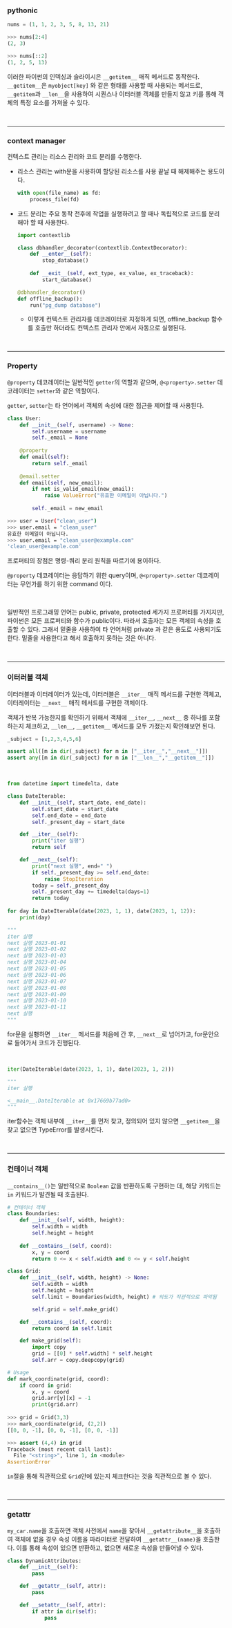 ### pythonic

```python
nums = (1, 1, 2, 3, 5, 8, 13, 21)

>>> nums[2:4]
(2, 3)

>>> nums[::2]
(1, 2, 5, 13)
```

이러한 파이썬의 인덱싱과 슬라이시은 `__getitem__` 매직 메서드로 동작한다. `__getitem__`은 `myobject[key]` 와 같은 형태를 사용할 때 사용되는 메서드로, `__getitem`과 `__len__`을 사용하여 시퀀스나 이터러블 객체를 만들지 않고 키를 통해 객체의 특정 요소를 가져올 수 있다.

&nbsp;

---

### context manager

컨텍스트 관리는 리소스 관리와 코드 분리를 수행한다.

- 리소스 관리는 with문을 사용하여 할당된 리소스를 사용 끝날 때 해제해주는 용도이다.
    
    ```python
    with open(file_name) as fd:
        process_file(fd)
    ```

- 코드 분리는 주요 동작 전후에 작업을 실행하려고 할 때나 독립적으로 코드를 분리해야 할 때 사용한다.

    ```python
    import contextlib

    class dbhandler_decorator(contextlib.ContextDecorator):
        def __enter__(self):
            stop_database()
        
        def __exit__(self, ext_type, ex_value, ex_traceback):
            start_database()

    @dbhandler_decorator()
    def offline_backup():
        run("pg_dump database")
    ```

    - 이렇게 컨텍스트 관리자를 데코레이터로 지정하게 되면, offline_backup 함수를 호출만 하더라도 컨텍스트 관리자 안에서 자동으로 실행된다.

&nbsp;

---

### Property

`@property` 데코레이터는 일반적인 `getter`의 역할과 같으며, `@<property>.setter` 데코레이터는 `setter`와 같은 역할이다.

`getter`, `setter`는 타 언어에서 객체의 속성에 대한 접근을 제어할 때 사용된다.

```python
class User:
    def __init__(self, username) -> None:
        self.username = username
        self._email = None
    
    @property
    def email(self):
        return self._email
    
    @email.setter
    def email(self, new_email):
        if not is_valid_email(new_email):
            raise ValueError("유효한 이메일이 아닙니다.")
        
        self._email = new_email
```

```bash
>>> user = User("clean_user")
>>> user.email = "clean_user"
유효한 이메일이 아닙니다.
>>> user.email = "clean_user@example.com"
'clean_user@example.com'
```

프로퍼티의 장점은 명령-쿼리 분리 원칙을 따르기에 용이하다. 

`@property` 데코레이터는 응답하기 위한 query이며, `@<property>.setter` 데코레이터는 무언가를 하기 위한 command 이다.

&nbsp;

일반적인 프로그래밍 언어는 public, private, protected 세가지 프로퍼티를 가지지만, 파이썬은 모든 프로퍼티와 함수가 public이다. 따라서 호출자는 모든 객체의 속성을 호출할 수 있다. 그래서 밑줄을 사용하여 타 언어처럼 private 과 같은 용도로 사용되기도 한다. 밑줄을 사용한다고 해서 호출하지 못하는 것은 아니다.

&nbsp;

---

### 이터러블 객체

이터러블과 이터레이터가 있는데, 이터러블은 `__iter__` 매직 메서드를 구현한 객체고, 이터레이터는 `__next__` 매직 메서드를 구현한 객체이다.

객체가 반복 가능한지를 확인하기 위해서 객체에 `__iter__`, `__next__` 중 하나를 포함하는지 체크하고, `__len__`, `__getitem__` 메서드를 모두 가졌는지 확인해보면 된다.

```python
_subject = [1,2,3,4,5,6]

assert all([m in dir(_subject) for m in ["__iter__","__next__"]])
assert any([m in dir(_subject) for m in ["__len__","__getitem__"]])
```

&nbsp;

```python
from datetime import timedelta, date

class DateIterable:
    def __init__(self, start_date, end_date):
        self.start_date = start_date
        self.end_date = end_date
        self._present_day = start_date

    def __iter__(self):
        print("iter 실행")
        return self

    def __next__(self):
        print("next 실행", end=" ")
        if self._present_day >= self.end_date:
            raise StopIteration
        today = self._present_day
        self._present_day += timedelta(days=1)
        return today
    
for day in DateIterable(date(2023, 1, 1), date(2023, 1, 12)):
    print(day)

"""
iter 실행
next 실행 2023-01-01
next 실행 2023-01-02
next 실행 2023-01-03
next 실행 2023-01-04
next 실행 2023-01-05
next 실행 2023-01-06
next 실행 2023-01-07
next 실행 2023-01-08
next 실행 2023-01-09
next 실행 2023-01-10
next 실행 2023-01-11
next 실행 
"""
```

for문을 실횅하면 `__iter__` 메서드를 처음에 간 후, `__next__`로 넘어가고, for문안으로 들어가서 코드가 진행된다.

&nbsp;

```python
iter(DateIterable(date(2023, 1, 1), date(2023, 1, 2)))

"""
iter 실행

<__main__.DateIterable at 0x17669b77ad0>
"""
```

iter함수는 객체 내부에 `__iter__`를 먼저 찾고, 정의되어 있지 않으면 `__getitem__`을 찾고 없으면 TypeError를 발생시킨다.

&nbsp;

---

### 컨테이너 객체

`__contains__()`는 일반적으로 `Boolean` 값을 반환하도록 구현하는 데, 해당 키워드는 `in` 키워드가 발견될 때 호출된다.

```python
# 컨테이너 객체
class Boundaries:
    def __init__(self, width, height):
        self.width = width
        self.height = height
    
    def __contains__(self, coord):
        x, y = coord
        return 0 <= x < self.width and 0 <= y < self.height

class Grid:
    def __init__(self, width, height) -> None:
        self.width = width
        self.height = height
        self.limit = Boundaries(width, height) # 의도가 직관적으로 파악됨

        self.grid = self.make_grid()

    def __contains__(self, coord):
        return coord in self.limit

    def make_grid(self):
        import copy
        grid = [[0] * self.width] * self.height
        self.arr = copy.deepcopy(grid)

# Usage
def mark_coordinate(grid, coord):
    if coord in grid:
        x, y = coord
        grid.arr[y][x] = -1
        print(grid.arr)
    
>>> grid = Grid(3,3)
>>> mark_coordinate(grid, (2,2))
[[0, 0, -1], [0, 0, -1], [0, 0, -1]]

>>> assert (4,4) in grid
Traceback (most recent call last):
  File "<string>", line 1, in <module>
AssertionError
```

`in`절을 통해 직관적으로 `Grid`안에 있는지 체크한다는 것을 직관적으로 볼 수 있다.

&nbsp;

---

### __getattr__

`my_car.name`을 호출하면 객체 사전에서 `name`을 찾아서 `__getattribute__`을 호출하여 객체에 없을 경우 속성 이름을 파라미터로 전달하여 `__getattr__(name)`을 호출한다. 이를 통해 속성이 있으면 반환하고, 없으면 새로운 속성을 만들어낼 수 있다.

```python
class DynamicAttributes:
    def __init__(self):
        pass

    def __getattr__(self, attr):
        pass

    def __setattr__(self, attr):
        if attr in dir(self):
            pass

```